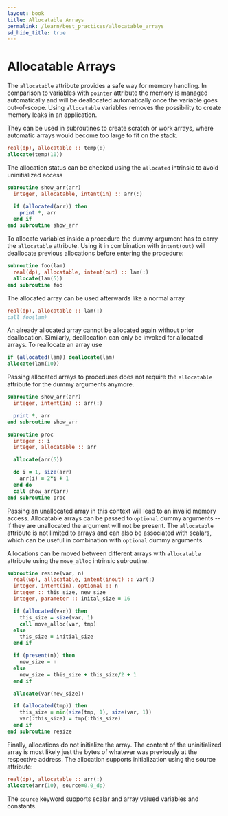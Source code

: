 ```yaml
---
layout: book
title: Allocatable Arrays
permalink: /learn/best_practices/allocatable_arrays
sd_hide_title: true
---
```


# Allocatable Arrays

The ``allocatable`` attribute provides a safe way for memory handling.
In comparison to variables with ``pointer`` attribute the memory is managed
automatically and will be deallocated automatically once the variable goes
out-of-scope. Using ``allocatable`` variables removes the possibility to
create memory leaks in an application.

They can be used in subroutines to create scratch or work arrays, where
automatic arrays would become too large to fit on the stack.

```fortran
real(dp), allocatable :: temp(:)
allocate(temp(10))
```

The allocation status can be checked using the ``allocated`` intrinsic
to avoid uninitialized access

```fortran
subroutine show_arr(arr)
  integer, allocatable, intent(in) :: arr(:)

  if (allocated(arr)) then
    print *, arr
  end if
end subroutine show_arr
```

To allocate variables inside a procedure the dummy argument has to carry
the ``allocatable`` attribute. Using it in combination with ``intent(out)``
will deallocate previous allocations before entering the procedure:

```fortran
subroutine foo(lam)
  real(dp), allocatable, intent(out) :: lam(:)
  allocate(lam(5))
end subroutine foo
```

The allocated array can be used afterwards like a normal array

```fortran
real(dp), allocatable :: lam(:)
call foo(lam)
```

An already allocated array cannot be allocated again without prior deallocation.
Similarly, deallocation can only be invoked for allocated arrays. To reallocate
an array use

```fortran
if (allocated(lam)) deallocate(lam)
allocate(lam(10))
```

Passing allocated arrays to procedures does not require the ``allocatable`` attribute
for the dummy arguments anymore.

```fortran
subroutine show_arr(arr)
  integer, intent(in) :: arr(:)

  print *, arr
end subroutine show_arr

subroutine proc
  integer :: i
  integer, allocatable :: arr

  allocate(arr(5))

  do i = 1, size(arr)
    arr(i) = 2*i + 1
  end do
  call show_arr(arr)
end subroutine proc
```

Passing an unallocated array in this context will lead to an invalid memory access.
Allocatable arrays can be passed to ``optional`` dummy arguments -- if they are unallocated
the argument will not be present. The ``allocatable`` attribute is not limited to
arrays and can also be associated with scalars, which can be useful in combination
with ``optional`` dummy arguments.

Allocations can be moved between different arrays with ``allocatable`` attribute
using the ``move_alloc`` intrinsic subroutine.

```fortran
subroutine resize(var, n)
  real(wp), allocatable, intent(inout) :: var(:)
  integer, intent(in), optional :: n
  integer :: this_size, new_size
  integer, parameter :: inital_size = 16

  if (allocated(var)) then
    this_size = size(var, 1)
    call move_alloc(var, tmp)
  else
    this_size = initial_size
  end if

  if (present(n)) then
    new_size = n
  else
    new_size = this_size + this_size/2 + 1
  end if

  allocate(var(new_size))

  if (allocated(tmp)) then
    this_size = min(size(tmp, 1), size(var, 1))
    var(:this_size) = tmp(:this_size)
  end if
end subroutine resize
```

Finally, allocations do not initialize the array. The content of the uninitialized
array is most likely just the bytes of whatever was previously at the respective address.
The allocation supports initialization using the source attribute:

```fortran
real(dp), allocatable :: arr(:)
allocate(arr(10), source=0.0_dp)
```

The ``source`` keyword supports scalar and array valued variables and constants.
